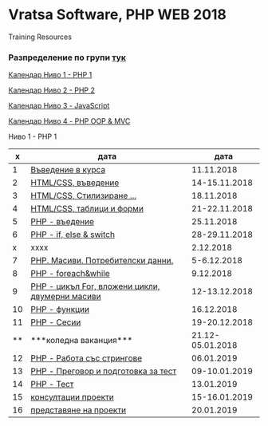 # Vratsa Software, PHP WEB 2018
Training Resources

<h3>Разпределение по групи <a href="https://docs.google.com/spreadsheets/d/1io_9_z07-AK52bFqosF3X9LNQBeQKlnBbhj4NIytmAE/edit?usp=sharing" target="_blank"> тук </a></h3>
<p><a href="#php1"> Календар Ниво 1 - РНР 1 </a></p>
<p><a href="" target="_blank"> Календар Ниво 2 - РНР 2 </a></p>
<p><a href="" target="_blank"> Календар Ниво 3 - JavaScript </a></p>
<p><a href="" target="_blank"> Календар Ниво 4 - PHP OOP & MVC </a></p>
<a name="php1">Ниво 1 - РНР 1</a> 
<table>
		<thead>
			<tr>
				<th>х</th>
				<th>дата</th>
				<th>дата</th>
			</tr>
		</thead>
		<tbody>
			<tr>
				<td>1</td>
				<td><a href="https://github.com/miletomova/VSO-PHP-WEB-2018/tree/master/01_PHP_1/01_Intro">Въведение в курса</a></td>
				<td>11.11.2018</td>
			</tr>
			<tr>
				<td>2</td>
				<td><a href="">HTML/CSS, въведение</a></td>
				<td>14-15.11.2018</td>
			</tr>
			<tr>
				<td>3</td>
				<td><a href="">HTML/CSS, Стилизиране ...</a></td>
				<td>18.11.2018</td>
			</tr>
			<tr>
				<td>4</td>
				<td><a href="">HTML/CSS, таблици и форми</a></td>
				<td>21-22.11.2018</td>
			</tr>
			<tr>
				<td>5</td>
				<td><a href="">PHP - въедение</a></td>
				<td>25.11.2018</td>
			</tr>
			<tr>
				<td>6</td>
				<td><a href="">PHP - if, else & switch</a></td>
				<td>28-29.11.2018</td>
			</tr>
			<tr>
				<td>х</td>
				<td>хххх</td>
				<td>2.12.2018</td>
			</tr>
			<tr>
				<td>7</td>
				<td><a href="">PHP. Масиви. Потребителски данни.</a></td>
				<td>5-6.12.2018</td>
			</tr>
			<tr>
				<td>8</td>
				<td><a href="">PHP - foreach&while</a></td>
				<td>9.12.2018</td>
			</tr>
			<tr>
				<td>9</td>
				<td><a href="">PHP - цикъл For, вложени цикли, двумерни масиви</a></td>
				<td>12-13.12.2018</td>
			</tr>
			<tr>
				<td>10</td>
				<td><a href="">PHP - функции</a></td>
				<td>16.12.2018</td>
			</tr>
			<tr>
				<td>11</td>
				<td><a href="">PHP - Сесии</a></td>
				<td>19-20.12.2018</td>
			</tr>
			<tr>
				<td>**</td>
				<td>***коледна ваканция***</td>
				<td>21.12-05.01.2018</td>
			</tr>
			<tr>
				<td>12</td>
				<td><a href="">PHP - Работа със стрингове</a></td>
				<td>06.01.2019</td>
			</tr>
			<tr>
				<td>13</td>
				<td><a href="">PHP - Преговор и подготовка за тест</a></td>
				<td>09-10.01.2019</td>
			</tr>
			<tr>
				<td>14</td>
				<td><a href="">PHP - Тест</a></td>
				<td>13.01.2019</td>
			</tr>
			<tr>
				<td>15</td>
				<td><a href="">консултации проекти</a></td>
				<td>15-16.01.2019</td>
			</tr>
			<tr>
				<td>16</td>
				<td><a href="">представяне на проекти</a></td>
				<td>20.01.2019</td>
			</tr>
		</tbody>
	</table>
